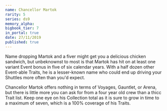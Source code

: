 ```yaml
---
name: Chancellor Martok
rarity: 5
series: ds9
memory_alpha:
bigbook_tier: 7
in_portal: true
date: 27/11/2019
published: true
---
```


Name dropping Martok and a fiver might get you a delicious chicken sandwich, but unbeknownst to most is that Martok has hit on at least one variant Event bonus in five of six calendar years. With a half dozen other Event-able Traits, he is a lesser-known name who could end up driving your Shuttles more often than you'd expect. 

Chancellor Martok offers nothing in terms of Voyages, Gauntlet, or Arena, but there is little more you can ask for from a four year old crew than a thicc Trait list. Keep one eye on his Collection total as it is sure to grow in time to a maximum of seven, which is a 100% coverage of his Traits.
